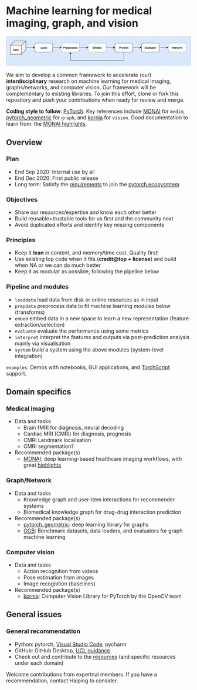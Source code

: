 # Machine learning for medical imaging, graph, and vision

<img src="docs/pykaleWorkflow.png"
     alt="Machine learning workflow"
     style="float: center;" />

We aim to develop a common framework to accelerate (our) **interdisciplinary** research on machine learning for medical imaging, graphs/networks, and computer vision. Our framework will be complementary to existing libraries. To join this effort, clone or fork this repository and push your contributions when ready for review and merge.

**Coding style to follow**: [PyTorch](https://pytorch.org/tutorials/). Key references include [MONAI](https://github.com/Project-MONAI/MONAI) for `medim`, [pytorch_geometric](https://github.com/rusty1s/pytorch_geometric) for `graph`,
 and [kornia](https://github.com/kornia/kornia) for `vision`. Good documentation to learn from: the [MONAI highlights](https://docs.monai.io/en/latest/highlights.html).

## Overview

### Plan

* End Sep 2020: Internal use by all
* End Dec 2020: First public release
* Long term: Satisfy the [requirements](https://pytorch.org/ecosystem/join) to join the [pytorch ecosysmtem](https://pytorch.org/ecosystem/)

### Objectives

* Share our resources/expertise and know each other better
* Build reusable+trustable tools for us first and the community next
* Avoid duplicated efforts and identify key missing components

### Principles

* Keep it **lean** in content, and memory/time cost. Quality first!
* Use existing top code when it fits (**credit@top + license**) and build when NA or we can do much better
* Keep it as modular as possible, following the pipeline below   

### Pipeline and modules

* `loaddata` load data from disk or online resources as in input
* `prepdata` preprocess data to fit machine learning modules below (transforms)
* `embed` embed data in a new space to learn a new representation (feature extraction/selection)
* `evaluate` evaluate the performance using some metrics
* `interpret` interpret the features and outputs via post-prediction analysis mainly via visualisation
* `system` build a system using the above modules (system-level integration)

`examples`: Demos with notebooks, GUI applications, and [TorchScript](https://pytorch.org/docs/stable/jit.html) support.

## Domain specifics

### Medical imaging

* Data and tasks
  * Brain fMRI for diagnosis, neural decoding
  * Cardiac MRI (CMRI) for diagnosis, prognosis
  * CMRI Landmark localisation
  * CMRI segmentation?
* Recommended package(s)
  * [MONAI](https://github.com/Project-MONAI/MONAI): deep learning-based healthcare imaging workflows, with great [highlights](https://docs.monai.io/en/latest/highlights.html)

### Graph/Network 

* Data and tasks
  * Knowledge graph and user-item interactions for recommender systems
  * Biomedical knowledge graph for drug-drug interaction prediction
* Recommended package(s)
  * [pytorch_geometric](https://github.com/rusty1s/pytorch_geometric): deep learning library for graphs
  * [OGB](https://github.com/snap-stanford/ogb): Benchmark datasets, data loaders, and evaluators for graph machine learning

### Computer vision

* Data and tasks
  * Action recognition from videos
  * Pose estimation from images
  * Image recognition (baselines)
* Recommended package(s)
  * [kornia](https://github.com/kornia/kornia): Computer Vision Library for PyTorch by the OpenCV team

## General issues

### General recommendation

* Python: pytorch, [Visual Studio Code](https://code.visualstudio.com/download), pycharm
* GitHub: GitHub Desktop, [UCL guidance](https://www.ucl.ac.uk/isd/services/research-it/research-software-development-tools/support-for-ucl-researchers-to-use-github)
* Check out and contribute to the [resources](Resources.md) (and specific resources under each domain)

Welcome contributions from expertnal members. If you have a recommendation, contact Haiping to consider.
